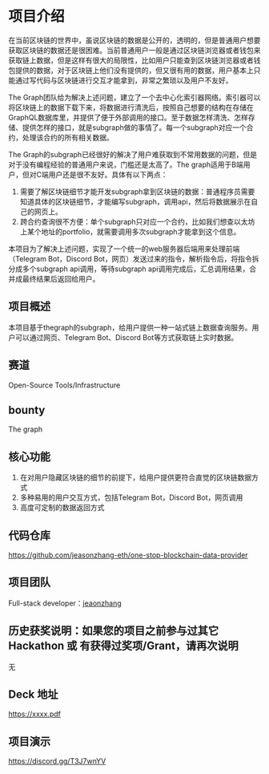 # 项目介绍
在当前区块链的世界中，虽说区块链的数据是公开的，透明的，但是普通用户想要获取区块链的数据还是很困难。当前普通用户一般是通过区块链浏览器或者钱包来获取链上数据，但是这样有很大的局限性，比如用户只能查到区块链浏览器或者钱包提供的数据，对于区块链上他们没有提供的，但又很有用的数据，用户基本上只能通过写代码与区块链进行交互才能拿到，非常之繁琐以及用户不友好。

The Graph团队给为解决上述问题，建立了一个去中心化索引器网络。索引器可以将区块链上的数据下载下来，将数据进行清洗后，按照自己想要的结构在存储在GraphQL数据库里，并提供了便于外部调用的接口。至于数据怎样清洗、怎样存储、提供怎样的接口，就是subgraph做的事情了。每一个subgraph对应一个合约，处理该合约的所有相关数据。

The Graph的subgraph已经很好的解决了用户难获取到不常用数据的问题，但是对于没有编程经验的普通用户来说，门槛还是太高了。The graph适用于B端用户，但对C端用户还是很不友好。具体有以下两点：

1. 需要了解区块链细节才能开发subgraph拿到区块链的数据：普通程序员需要知道具体的区块链细节，才能编写subgraph，调用api，然后将数据展示在自己的网页上。
2. 跨合约查询很不方便：单个subgraph只对应一个合约，比如我们想查以太坊上某个地址的portfolio，就需要调用多次subgraph才能拿到这个信息。

本项目为了解决上述问题，实现了一个统一的web服务器后端用来处理前端（Telegram Bot，Discord Bot，网页）发送过来的指令，解析指令后，将指令拆分成多个subgraph api调用，等待subgraph api调用完成后，汇总调用结果，合并成最终结果后返回给用户。


## 项目概述
本项目基于thegraph的subgraph，给用户提供一种一站式链上数据查询服务。用户可以通过网页、Telegram Bot、Discord Bot等方式获取链上实时数据。

## 赛道
Open-Source Tools/Infrastructure

## bounty
The graph

## 核心功能

1. 在对用户隐藏区块链的细节的前提下，给用户提供更符合直觉的区块链数据方式
2. 多种易用的用户交互方式，包括Telegram Bot，Discord Bot，网页调用
3. 高度可定制的数据返回方式

## 代码仓库

https://github.com/jeasonzhang-eth/one-stop-blockchain-data-provider

## 项目团队

Full-stack developer：[jeaonzhang](https://github.com/wackerow)

## 历史获奖说明：如果您的项目之前参与过其它 Hackathon 或 有获得过奖项/Grant，请再次说明
无

## Deck 地址

https://xxxx.pdf

## 项目演示
https://discord.gg/T3J7wnYV